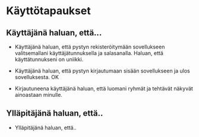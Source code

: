 # Käyttötapaukset

## Käyttäjänä haluan, että...

- Käyttäjänä haluan, että pystyn rekisteröitymään sovellukseen valitsemallani käyttäjätunnuksella ja salasanalla. Haluan, että käyttätunnukseni on uniikki.

- Käyttäjänä haluan, että pystyn kirjautumaan sisään sovellukseen ja ulos sovelluksesta. OK

- Kirjautuneena käyttäjänä haluan, että luomani ryhmät ja tehtävät näkyvät ainoastaan minulle.


## Ylläpitäjänä haluan, että..

- Ylläpitäjänä haluan, että..
